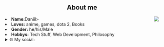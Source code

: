 <body>
<br>
 <br>
<!-- <img src="https://i.imgur.com/jx17oHT.gif"> -->
<div>
<h2 align="center"> About me</h2>
<img src="https://31.media.tumblr.com/e1be22be95515be89bd9e2dfe57ee50e/tumblr_mt73fsIRe91qiz0hvo1_500.gif" align="right">
<li>
 <b>Name:</b>Daniil></li>
<li>
<b>Loves:</b> anime, games, dota 2, Books
</li>
<li>
<b>Gender:</b> he/his/Male
</li>
<li>
<b>Hobbys:</b> Tech Stuff, Web Development, Philosophy
</li>
 <details>
<summary>🌐 My social:</summary>
  <br>
  <p align="left">
  <a href="https://t.me/obfserver" target="blank"><img align="center" src="https://cdn3.iconfinder.com/data/icons/flat-emails-action/16/04_send-telegram-paper-plane-512.png" alt="" height="25" width="28" /></a> - Telegram
  <a href="mailto:bogdanzadora2005@gmail.com" target="blank"><img align="center" src="https://cdn4.iconfinder.com/data/icons/black-white-social-media/32/email_mail_envelope_send_message-256.png" alt="" height="28" width="28" /></a> - Mail
  </p>
  <summary>I'm using</summary>
  <p align="left">
   Python
   Django
   Sqlalchemy
   Numpy
   Aiogram
</details>
<br><br><br>
</div>
<div>
